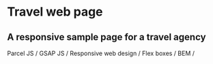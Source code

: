 # Travel web page
## A responsive sample page for a travel agency
 Parcel JS / 
 GSAP JS / 
 Responsive web design /
 Flex boxes /
 BEM /
 
